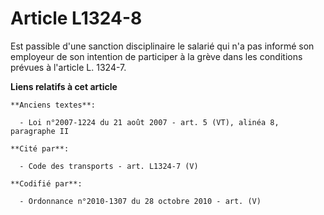 # Article L1324-8

Est passible d'une sanction disciplinaire le salarié qui n'a pas informé son employeur de son intention de participer à la
grève dans les conditions prévues à l'article L. 1324-7.

**Liens relatifs à cet article**

	**Anciens textes**:

	  - Loi n°2007-1224 du 21 août 2007 - art. 5 (VT), alinéa 8, paragraphe II

	**Cité par**:

	  - Code des transports - art. L1324-7 (V)

	**Codifié par**:

	  - Ordonnance n°2010-1307 du 28 octobre 2010 - art. (V)
